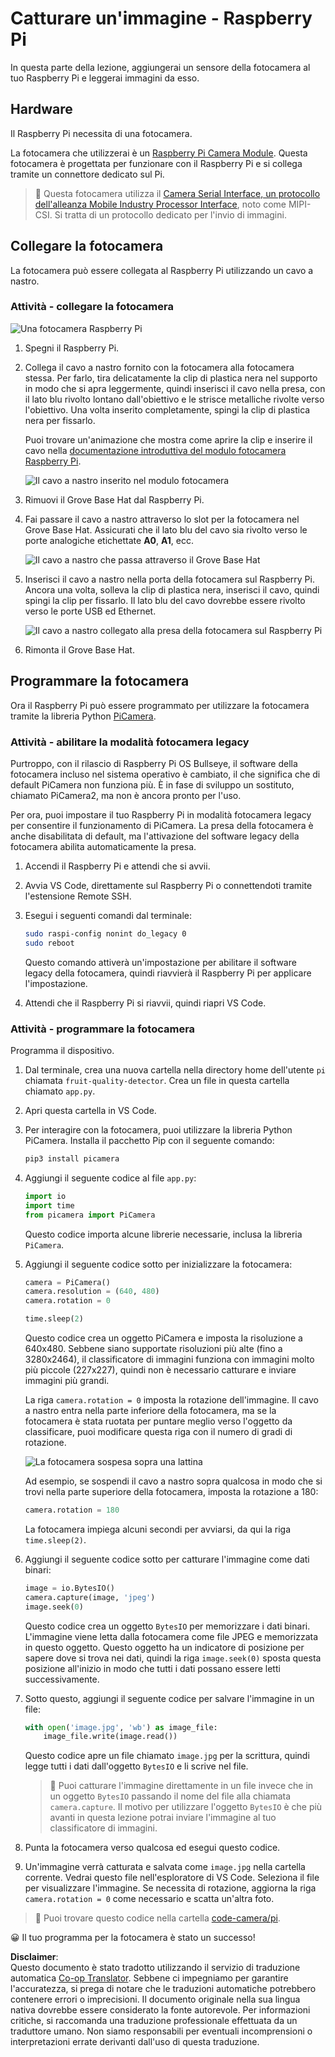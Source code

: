 <!--
CO_OP_TRANSLATOR_METADATA:
{
  "original_hash": "c677667095f6133eee418c7e53615d05",
  "translation_date": "2025-08-25T16:30:49+00:00",
  "source_file": "4-manufacturing/lessons/2-check-fruit-from-device/pi-camera.md",
  "language_code": "it"
}
-->
# Catturare un'immagine - Raspberry Pi

In questa parte della lezione, aggiungerai un sensore della fotocamera al tuo Raspberry Pi e leggerai immagini da esso.

## Hardware

Il Raspberry Pi necessita di una fotocamera.

La fotocamera che utilizzerai è un [Raspberry Pi Camera Module](https://www.raspberrypi.org/products/camera-module-v2/). Questa fotocamera è progettata per funzionare con il Raspberry Pi e si collega tramite un connettore dedicato sul Pi.

> 💁 Questa fotocamera utilizza il [Camera Serial Interface, un protocollo dell'alleanza Mobile Industry Processor Interface](https://wikipedia.org/wiki/Camera_Serial_Interface), noto come MIPI-CSI. Si tratta di un protocollo dedicato per l'invio di immagini.

## Collegare la fotocamera

La fotocamera può essere collegata al Raspberry Pi utilizzando un cavo a nastro.

### Attività - collegare la fotocamera

![Una fotocamera Raspberry Pi](../../../../../translated_images/pi-camera-module.4278753c31bd6e757aa2b858be97d72049f71616278cefe4fb5abb485b40a078.it.png)

1. Spegni il Raspberry Pi.

1. Collega il cavo a nastro fornito con la fotocamera alla fotocamera stessa. Per farlo, tira delicatamente la clip di plastica nera nel supporto in modo che si apra leggermente, quindi inserisci il cavo nella presa, con il lato blu rivolto lontano dall'obiettivo e le strisce metalliche rivolte verso l'obiettivo. Una volta inserito completamente, spingi la clip di plastica nera per fissarlo.

    Puoi trovare un'animazione che mostra come aprire la clip e inserire il cavo nella [documentazione introduttiva del modulo fotocamera Raspberry Pi](https://projects.raspberrypi.org/en/projects/getting-started-with-picamera/2).

    ![Il cavo a nastro inserito nel modulo fotocamera](../../../../../translated_images/pi-camera-ribbon-cable.0bf82acd251611c21ac616f082849413e2b322a261d0e4f8fec344248083b07e.it.png)

1. Rimuovi il Grove Base Hat dal Raspberry Pi.

1. Fai passare il cavo a nastro attraverso lo slot per la fotocamera nel Grove Base Hat. Assicurati che il lato blu del cavo sia rivolto verso le porte analogiche etichettate **A0**, **A1**, ecc.

    ![Il cavo a nastro che passa attraverso il Grove Base Hat](../../../../../translated_images/grove-base-hat-ribbon-cable.501fed202fcf73b11b2b68f6d246189f7d15d3e4423c572ddee79d77b4632b47.it.png)

1. Inserisci il cavo a nastro nella porta della fotocamera sul Raspberry Pi. Ancora una volta, solleva la clip di plastica nera, inserisci il cavo, quindi spingi la clip per fissarlo. Il lato blu del cavo dovrebbe essere rivolto verso le porte USB ed Ethernet.

    ![Il cavo a nastro collegato alla presa della fotocamera sul Raspberry Pi](../../../../../translated_images/pi-camera-socket-ribbon-cable.a18309920b11800911082ed7aa6fb28e6d9be3a022e4079ff990016cae3fca10.it.png)

1. Rimonta il Grove Base Hat.

## Programmare la fotocamera

Ora il Raspberry Pi può essere programmato per utilizzare la fotocamera tramite la libreria Python [PiCamera](https://pypi.org/project/picamera/).

### Attività - abilitare la modalità fotocamera legacy

Purtroppo, con il rilascio di Raspberry Pi OS Bullseye, il software della fotocamera incluso nel sistema operativo è cambiato, il che significa che di default PiCamera non funziona più. È in fase di sviluppo un sostituto, chiamato PiCamera2, ma non è ancora pronto per l'uso.

Per ora, puoi impostare il tuo Raspberry Pi in modalità fotocamera legacy per consentire il funzionamento di PiCamera. La presa della fotocamera è anche disabilitata di default, ma l'attivazione del software legacy della fotocamera abilita automaticamente la presa.

1. Accendi il Raspberry Pi e attendi che si avvii.

1. Avvia VS Code, direttamente sul Raspberry Pi o connettendoti tramite l'estensione Remote SSH.

1. Esegui i seguenti comandi dal terminale:

    ```sh
    sudo raspi-config nonint do_legacy 0
    sudo reboot
    ```

    Questo comando attiverà un'impostazione per abilitare il software legacy della fotocamera, quindi riavvierà il Raspberry Pi per applicare l'impostazione.

1. Attendi che il Raspberry Pi si riavvii, quindi riapri VS Code.

### Attività - programmare la fotocamera

Programma il dispositivo.

1. Dal terminale, crea una nuova cartella nella directory home dell'utente `pi` chiamata `fruit-quality-detector`. Crea un file in questa cartella chiamato `app.py`.

1. Apri questa cartella in VS Code.

1. Per interagire con la fotocamera, puoi utilizzare la libreria Python PiCamera. Installa il pacchetto Pip con il seguente comando:

    ```sh
    pip3 install picamera
    ```

1. Aggiungi il seguente codice al file `app.py`:

    ```python
    import io
    import time
    from picamera import PiCamera
    ```

    Questo codice importa alcune librerie necessarie, inclusa la libreria `PiCamera`.

1. Aggiungi il seguente codice sotto per inizializzare la fotocamera:

    ```python
    camera = PiCamera()
    camera.resolution = (640, 480)
    camera.rotation = 0
    
    time.sleep(2)
    ```

    Questo codice crea un oggetto PiCamera e imposta la risoluzione a 640x480. Sebbene siano supportate risoluzioni più alte (fino a 3280x2464), il classificatore di immagini funziona con immagini molto più piccole (227x227), quindi non è necessario catturare e inviare immagini più grandi.

    La riga `camera.rotation = 0` imposta la rotazione dell'immagine. Il cavo a nastro entra nella parte inferiore della fotocamera, ma se la fotocamera è stata ruotata per puntare meglio verso l'oggetto da classificare, puoi modificare questa riga con il numero di gradi di rotazione.

    ![La fotocamera sospesa sopra una lattina](../../../../../translated_images/pi-camera-upside-down.5376961ba31459883362124152ad6b823d5ac5fc14e85f317e22903bd681c2b6.it.png)

    Ad esempio, se sospendi il cavo a nastro sopra qualcosa in modo che si trovi nella parte superiore della fotocamera, imposta la rotazione a 180:

    ```python
    camera.rotation = 180
    ```

    La fotocamera impiega alcuni secondi per avviarsi, da qui la riga `time.sleep(2)`.

1. Aggiungi il seguente codice sotto per catturare l'immagine come dati binari:

    ```python
    image = io.BytesIO()
    camera.capture(image, 'jpeg')
    image.seek(0)
    ```

    Questo codice crea un oggetto `BytesIO` per memorizzare i dati binari. L'immagine viene letta dalla fotocamera come file JPEG e memorizzata in questo oggetto. Questo oggetto ha un indicatore di posizione per sapere dove si trova nei dati, quindi la riga `image.seek(0)` sposta questa posizione all'inizio in modo che tutti i dati possano essere letti successivamente.

1. Sotto questo, aggiungi il seguente codice per salvare l'immagine in un file:

    ```python
    with open('image.jpg', 'wb') as image_file:
        image_file.write(image.read())
    ```

    Questo codice apre un file chiamato `image.jpg` per la scrittura, quindi legge tutti i dati dall'oggetto `BytesIO` e li scrive nel file.

    > 💁 Puoi catturare l'immagine direttamente in un file invece che in un oggetto `BytesIO` passando il nome del file alla chiamata `camera.capture`. Il motivo per utilizzare l'oggetto `BytesIO` è che più avanti in questa lezione potrai inviare l'immagine al tuo classificatore di immagini.

1. Punta la fotocamera verso qualcosa ed esegui questo codice.

1. Un'immagine verrà catturata e salvata come `image.jpg` nella cartella corrente. Vedrai questo file nell'esploratore di VS Code. Seleziona il file per visualizzare l'immagine. Se necessita di rotazione, aggiorna la riga `camera.rotation = 0` come necessario e scatta un'altra foto.

> 💁 Puoi trovare questo codice nella cartella [code-camera/pi](../../../../../4-manufacturing/lessons/2-check-fruit-from-device/code-camera/pi).

😀 Il tuo programma per la fotocamera è stato un successo!

**Disclaimer**:  
Questo documento è stato tradotto utilizzando il servizio di traduzione automatica [Co-op Translator](https://github.com/Azure/co-op-translator). Sebbene ci impegniamo per garantire l'accuratezza, si prega di notare che le traduzioni automatiche potrebbero contenere errori o imprecisioni. Il documento originale nella sua lingua nativa dovrebbe essere considerato la fonte autorevole. Per informazioni critiche, si raccomanda una traduzione professionale effettuata da un traduttore umano. Non siamo responsabili per eventuali incomprensioni o interpretazioni errate derivanti dall'uso di questa traduzione.